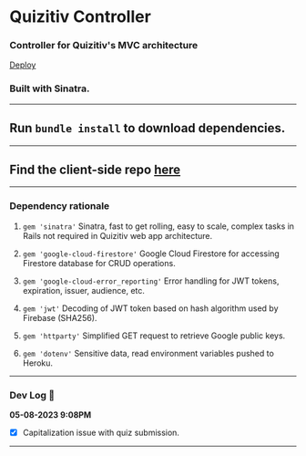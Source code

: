 # Quizitiv Controller
###  Controller for Quizitiv's MVC architecture 
[Deploy](https://quizitiv-controller.herokuapp.com/submit_answers)
### Built with Sinatra.
---
## Run `bundle install` to download dependencies. 
---
## Find the client-side repo [here](https://github.com/ryanmohamed/quizitiv)
---
### Dependency rationale
  1. `gem 'sinatra'`
    Sinatra, fast to get rolling, easy to scale, complex tasks in Rails not required in Quizitiv web app architecture.
  
  2. `gem 'google-cloud-firestore'`
    Google Cloud Firestore for accessing Firestore database for CRUD operations. 
    
  3. `gem 'google-cloud-error_reporting'`
    Error handling for JWT tokens, expiration, issuer, audience, etc.
  
  4. `gem 'jwt'`
    Decoding of JWT token based on hash algorithm used by Firebase (SHA256).
    
  5. `gem 'httparty'`
    Simplified GET request to retrieve Google public keys.
    
  6. `gem 'dotenv'`
    Sensitive data, read environment variables pushed to Heroku. 
--- 
### Dev Log 🚧
**05-08-2023 9:08PM**
  - [x] Capitalization issue with quiz submission. 
---
